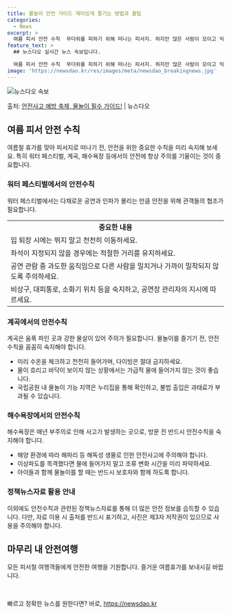 ```yaml
---
title: 물놀이 안전 가이드 재미있게 즐기는 방법과 꿀팁
categories:
  - News
excerpt: >
  여름 피서 안전 수칙  무더위를 피하기 위해 떠나는 피서지. 하지만 많은 사람이 모이고 익숙지 않은 곳일수록…
feature_text: >
  ## 뉴스다오 실시간 뉴스 속보입니다.

  여름 피서 안전 수칙  무더위를 피하기 위해 떠나는 피서지. 하지만 많은 사람이 모이고 익숙지 않은 곳일수록…
image: 'https://newsdao.kr/res/images/meta/newsdao_breakingnews.jpg'
---
```


![뉴스다오 속보](https://newsdao.kr/res/images/meta/newsdao_breakingnews.jpg)

<p>출처: <a href="https://newsdao.kr/4510" rel="dofollow">안전사고 예방 축제, 물놀이 필수 가이드!</a> | 뉴스다오</p>

<h2 data-ke-size="size26">여름 피서 안전 수칙</h2>
<p data-ke-size="size16">여름철 휴가를 맞아 피서지로 떠나기 전, 안전을 위한 중요한 수칙을 미리 숙지해 보세요. 특히 워터 페스티벌, 계곡, 해수욕장 등에서의 안전에 항상 주의를 기울이는 것이 중요합니다.</p>

<h3>워터 페스티벌에서의 안전수칙</h3>
<p data-ke-size="size16">워터 페스티벌에서는 다채로운 공연과 인파가 몰리는 만큼 안전을 위해 관객들의 협조가 필요합니다.</p>
<table>
	<tr>
		<td style="text-align: center; height: 17px;"><b>중요한 내용</b></td>
	</tr>
	<tr>
		<td>입 퇴장 시에는 뛰지 말고 천천히 이동하세요.</td>
	</tr>
	<tr>
		<td>좌석이 지정되지 않을 경우에는 적절한 거리를 유지하세요.</td>
	</tr>
	<tr>
		<td>공연 관람 중 과도한 움직임으로 다른 사람을 밀치거나 가까이 밀착되지 않도록 주의하세요.</td>
	</tr>
	<tr>
		<td>비상구, 대피통로, 소화기 위치 등을 숙지하고, 공연장 관리자의 지시에 따르세요.</td>
	</tr>
</table>

<h3>계곡에서의 안전수칙</h3>
<p data-ke-size="size16">계곡은 움푹 파인 곳과 강한 물살이 있어 주의가 필요합니다. 물놀이를 즐기기 전, 안전수칙을 꼼꼼히 숙지해야 합니다.</p>
<ul>
	<li>미리 수온을 체크하고 천천히 들어가며, 다이빙은 절대 금지하세요.</li>
	<li>물이 흐리고 바닥이 보이지 않는 상황에서는 가급적 물에 들어가지 않는 것이 좋습니다.</li>
	<li>국립공원 내 물놀이 가능 지역은 누리집을 통해 확인하고, 불법 출입은 과태료가 부과될 수 있습니다.</li>
</ul>

<h3>해수욕장에서의 안전수칙</h3>
<p data-ke-size="size16">해수욕장은 매년 부주의로 인해 사고가 발생하는 곳으로, 방문 전 반드시 안전수칙을 숙지해야 합니다.</p>
<ul>
	<li>해양 환경에 따라 해파리 등 해독성 생물로 인한 안전사고에 주의해야 합니다.</li>
	<li>이상파도를 목격했다면 물에 들어가지 말고 조류 변화 시간을 미리 파악하세요.</li>
	<li>아이들과 함께 물놀이를 할 때는 반드시 보호자와 함께 하도록 합니다.</li>
</ul>

<h3>정책뉴스자료 활용 안내</h3>
<p data-ke-size="size16">이외에도 안전수칙과 관련된 정책뉴스자료를 통해 더 많은 안전 정보를 습득할 수 있습니다. 다만, 자료 이용 시 출처를 반드시 표기하고, 사진은 제3자 저작권이 있으므로 사용을 주의해야 합니다.</p>

<h2 data-ke-size="size26">마무리 내 안전여행</h2>
<p data-ke-size="size16">모든 피서철 여행객들에게 안전한 여행을 기원합니다. 즐거운 여름휴가를 보내시길 바랍니다.</p>
<p data-ke-size="size16">&nbsp;</p> 

빠르고 정확한 뉴스를 원한다면? 바로, <a href="https://newsdao.kr" rel="dofollow">https://newsdao.kr</a>


    
